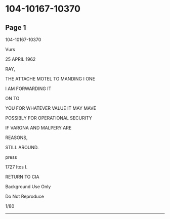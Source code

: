 # 104-10167-10370

## Page 1

104-10167-10370

Vurs

25 APRIL 1962

RAY,

THE ATTACHE MOTEL TO MANDING I ONE

I AM FORWARDING IT

ON TO

YOU FOR WHATEVER VALUE IT MAY MAVE

POSSIBLY FOR OPERATIONAL SECURITY

IF VARONA AND MALPERY ARE

REASONS,

STILL AROUND.

press

1727 Itos I.

RETURN TO CIA

Background Use Only

Do Not Reproduce

1/80

---

